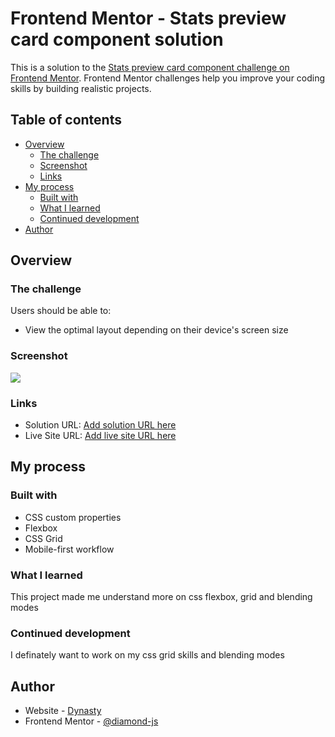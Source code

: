 # Frontend Mentor - Stats preview card component solution

This is a solution to the [Stats preview card component challenge on Frontend Mentor](https://www.frontendmentor.io/challenges/stats-preview-card-component-8JqbgoU62). Frontend Mentor challenges help you improve your coding skills by building realistic projects. 

## Table of contents

- [Overview](#overview)
  - [The challenge](#the-challenge)
  - [Screenshot](#screenshot)
  - [Links](#links)
- [My process](#my-process)
  - [Built with](#built-with)
  - [What I learned](#what-i-learned)
  - [Continued development](#continued-development)
- [Author](#author)

## Overview

### The challenge

Users should be able to:

- View the optimal layout depending on their device's screen size

### Screenshot

![](./solutions/screenshot.png)


### Links

- Solution URL: [Add solution URL here](https://your-solution-url.com)
- Live Site URL: [Add live site URL here](https://jovial-aryabhata-77d3b8.netlify.app/solutions/stats-preview-card-component-main/index.html)

## My process

### Built with

- CSS custom properties
- Flexbox
- CSS Grid
- Mobile-first workflow


### What I learned

This project made me understand more on css flexbox, grid and blending modes

### Continued development

I definately want to work on my css grid skills and blending modes 


## Author

- Website - [Dynasty](https://jovial-aryabhata-77d3b8.netlify.app/)
- Frontend Mentor - [@diamond-js](https://www.frontendmentor.io/profile/yourusername)